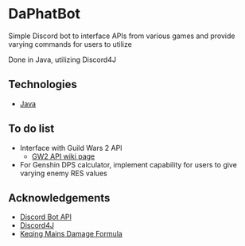 # DaPhatBot

Simple Discord bot to interface APIs from various games and provide varying commands for users to utilize

Done in Java, utilizing Discord4J

<!-- Technologies -->
## Technologies
* [Java](https://www.oracle.com/java/technologies/javase-documentation.html)

<!-- To do list -->
## To do list 
* Interface with Guild Wars 2 API
  * [GW2 API wiki page](https://wiki.guildwars2.com/wiki/API:Main)
* For Genshin DPS calculator, implement capability for users to give varying enemy RES values

<!-- Acknowledgements -->
## Acknowledgements 
* [Discord Bot API](https://discord.com/developers/docs/intro)
* [Discord4J](https://github.com/Discord4J/Discord4J)
* [Keqing Mains Damage Formula](https://library.keqingmains.com/mechanics/combat/damage-formula)